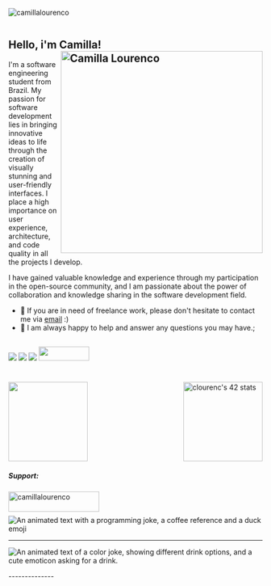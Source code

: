 
<p align="left"> <img src="https://komarev.com/ghpvc/?username=camillalourenco&label=Profile%20views&color=0e75b6&style=flat" alt="camillalourenco" /> </p>
<p align="left"> <a href="https://twitter.com/" target="blank"><img src="https://img.shields.io/twitter/follow/?logo=twitter&style=for-the-badge" alt="" /></a> </p>
  
  ## Hello, i'm Camilla! <img src="https://media.giphy.com/media/L1R1tvI9svkIWwpVYr/giphy.gif" min-width="400px" max-width="400px" width="400px" align="right" alt="Camilla Lourenco">

<div>
  <p>I'm a software engineering student from Brazil. My passion for software development lies in bringing innovative ideas to life through the creation of visually stunning and user-friendly interfaces. I place a high importance on user experience, architecture, and code quality in all the projects I develop.</p>
  <p>I have gained valuable knowledge and experience through my participation in the open-source community, and I am passionate about the power of collaboration and knowledge sharing in the software development field.</p>
</div>




- 💼  If you are in need of freelance work, please don't hesitate to contact me via  [email](mailto:mscamillalourenco@gmail.com) :)
- 💬 I am always happy to help and answer any questions you may have.;

##

 
 
<div> 
   <a href="https://www.linkedin.com/in/camilla-lourenco/" target="_blank"><img src="https://img.shields.io/badge/-LinkedIn-%230077B5?style=for-the-badge&logo=linkedin&logoColor=white" target="_blank"></a>  
  <a href="https://www.instagram.com/camilla.lourenco/" target="_blank"><img src="https://img.shields.io/badge/-Instagram-%23E4405F?style=for-the-badge&logo=instagram&logoColor=white" target="_blank"></a>
    <a href = "mailto:mscamillalourenco@gmail.com"><img src="https://img.shields.io/badge/-Gmail-%23333?style=for-the-badge&logo=gmail&logoColor=white" target="_blank"></a>
  <a href = "https://discord.com/users/CamillaLourenco#5020"><img width="100" height="28" src="https://img.shields.io/badge/Discord-7289DA?style=for-the-badge&logo=discord&logoColor=white"/></a>
  
  #

  <a href="https://github.com/camillalourenco">
  <img align="center" height="157em" src="https://github-readme-stats.vercel.app/api?username=camillalourenco&show_icons=true&theme=gotham&border_radius=12%"/>
     
  <a href="https://github.com/JaeSeoKim/badge42">
  <img align="right" height="157em" src="https://badge42.vercel.app/api/v2/cl44ys7sc00310al9y8zqnige/stats?cursusId=21&coalitionId=undefined"alt="clourenc's 42 stats"/></a>


    
<h5 align="left">Support:</h5>
<p><a href="https://www.buymeacoffee.com/camillalourenco"> <img align="left" src="https://cdn.buymeacoffee.com/buttons/v2/default-yellow.png" height="40" width="180" alt="camillalourenco" /></a></p><br><br>

<div> 

<p align="left">
<img src="https://readme-typing-svg.herokuapp.com/?width=500&height=30&font=Roboto&color=adbac7&vCenter=true&size=16&duration=4000&lines=%E2%80%A2+Why+did+the+programmer+quit+his+job?;%E2%80%A2+He+didn't+get+array;%E2%80%A2+I+like+my+coffee+like+I+like+my+software%2C+debugger+🦆;%E2%80%A2+🤣" 
alt="An animated text with a programming joke, a coffee reference and a duck emoji"
title="An animated text with a programming joke, a coffee reference and a duck emoji">
</p>

----------------
<p align="left">
<img src="https://readme-typing-svg.herokuapp.com/?width=500&height=30&font=Roboto&color=adbac7&vCenter=true&size=16&duration=4000&lines=%E2%80%A2+If+you+like%2C+you+can+buy+me+a+coffee.;%E2%80%A2+Oh%2C+it+can+be+tea%2C+too.;%E2%80%A2+Oh%2C+no%2C+I+do+not+like+that.;%E2%80%A2+Could+be+a+hot+chocolate.;%E2%80%A2+🥺%2C+please!;%E2%80%A2+🥺👉👈..." 
alt="An animated text of a color joke, showing different drink options, and a cute emoticon asking for a drink."
title="An animated color joke, showing different drink options, and a cute emoticon asking for a drink.">
</p>
--------------

</details>
<!-- Herobrine: I'm still here, boy. -->


